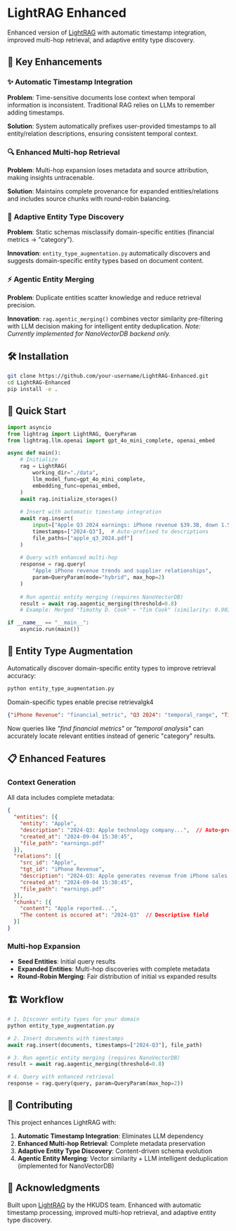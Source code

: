 # LightRAG Enhanced

Enhanced version of [LightRAG](https://github.com/HKUDS/LightRAG) with automatic timestamp integration, improved multi-hop retrieval, and adaptive entity type discovery.

## 🚀 Key Enhancements

### ✨ **Automatic Timestamp Integration**
**Problem**: Time-sensitive documents lose context when temporal information is inconsistent. Traditional RAG relies on LLMs to remember adding timestamps.

**Solution**: System automatically prefixes user-provided timestamps to all entity/relation descriptions, ensuring consistent temporal context.

### 🔍 **Enhanced Multi-hop Retrieval** 
**Problem**: Multi-hop expansion loses metadata and source attribution, making insights untracenable.

**Solution**: Maintains complete provenance for expanded entities/relations and includes source chunks with round-robin balancing.

### 🧠 **Adaptive Entity Type Discovery**
**Problem**: Static schemas misclassify domain-specific entities (financial metrics → "category").

**Innovation**: `entity_type_augmentation.py` automatically discovers and suggests domain-specific entity types based on document content.

### ⚡ **Agentic Entity Merging**
**Problem**: Duplicate entities scatter knowledge and reduce retrieval precision.

**Innovation**: `rag.agentic_merging()` combines vector similarity pre-filtering with LLM decision making for intelligent entity deduplication. *Note: Currently implemented for NanoVectorDB backend only.*

## 🛠️ Installation

```bash
git clone https://github.com/your-username/LightRAG-Enhanced.git
cd LightRAG-Enhanced
pip install -e .
```

## 🚀 Quick Start

```python
import asyncio
from lightrag import LightRAG, QueryParam
from lightrag.llm.openai import gpt_4o_mini_complete, openai_embed

async def main():
    # Initialize
    rag = LightRAG(
        working_dir="./data",
        llm_model_func=gpt_4o_mini_complete,
        embedding_func=openai_embed,
    )
    await rag.initialize_storages()
    
    # Insert with automatic timestamp integration
    await rag.insert(
        input=["Apple Q3 2024 earnings: iPhone revenue $39.3B, down 1.5% YoY..."],
        timestamps=["2024-Q3"],  # Auto-prefixed to descriptions
        file_paths=["apple_q3_2024.pdf"]
    )
    
    # Query with enhanced multi-hop
    response = rag.query(
        "Apple iPhone revenue trends and supplier relationships",
        param=QueryParam(mode="hybrid", max_hop=2)
    )
    
    # Run agentic entity merging (requires NanoVectorDB)
    result = await rag.aagentic_merging(threshold=0.8)
    # Example: Merged "Timothy D. Cook" ← "Tim Cook" (similarity: 0.903)

if __name__ == "__main__":
    asyncio.run(main())
```

## 🔧 Entity Type Augmentation

Automatically discover domain-specific entity types to improve retrieval accuracy:

```bash
python entity_type_augmentation.py
```
Domain-specific types enable precise retrievalgk4
```json
{"iPhone Revenue": "financial_metric", "Q3 2024": "temporal_range", "Tim Cook": "person"}
```

Now queries like *"find financial metrics"* or *"temporal analysis"* can accurately locate relevant entities instead of generic "category" results.

## 📋 Enhanced Features

### Context Generation
All data includes complete metadata:

```json
{
  "entities": [{
    "entity": "Apple",
    "description": "2024-Q3: Apple technology company...",  // Auto-prefixed
    "created_at": "2024-09-04 15:30:45",
    "file_path": "earnings.pdf"
  }],
  "relations": [{
    "src_id": "Apple",
    "tgt_id": "iPhone Revenue",
    "description": "2024-Q3: Apple generates revenue from iPhone sales...",  // Auto-prefixed
    "created_at": "2024-09-04 15:30:45",
    "file_path": "earnings.pdf"
  }],
  "chunks": [{
    "content": "Apple reported...",
    "The content is occured at": "2024-Q3"  // Descriptive field
  }]
}
```

### Multi-hop Expansion
- **Seed Entities**: Initial query results
- **Expanded Entities**: Multi-hop discoveries with complete metadata
- **Round-Robin Merging**: Fair distribution of initial vs expanded results

## 🏗️ Workflow

```python
# 1. Discover entity types for your domain
python entity_type_augmentation.py

# 2. Insert documents with timestamps
await rag.insert(documents, timestamps=["2024-Q3"], file_path)

# 3. Run agentic entity merging (requires NanoVectorDB)
result = await rag.aagentic_merging(threshold=0.8)

# 4. Query with enhanced retrieval
response = rag.query(query, param=QueryParam(max_hop=2))
```

## 🤝 Contributing

This project enhances LightRAG with:
1. **Automatic Timestamp Integration**: Eliminates LLM dependency
2. **Enhanced Multi-hop Retrieval**: Complete metadata preservation  
3. **Adaptive Entity Type Discovery**: Content-driven schema evolution
4. **Agentic Entity Merging**: Vector similarity + LLM intelligent deduplication (implemented for NanoVectorDB)

## 🙏 Acknowledgments

Built upon [LightRAG](https://github.com/HKUDS/LightRAG) by the HKUDS team. Enhanced with automatic timestamp processing, improved multi-hop retrieval, and adaptive entity type discovery.